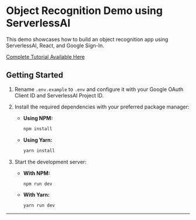 # Object Recognition Demo using ServerlessAI

This demo showcases how to build an object recognition app using ServerlessAI, React, and Google Sign-In.

[Complete Tutorial Available Here](https://serverlessai.dev/docs/tutorials/object-recognition-react-google)

## Getting Started

1. Rename `.env.example` to `.env` and configure it with your Google OAuth Client ID and ServerlessAI Project ID.

2. Install the required dependencies with your preferred package manager:

   - **Using NPM:**
     ```bash
     npm install
     ```

   - **Using Yarn:**
     ```bash
     yarn install
     ```

3. Start the development server:

   - **With NPM:**
     ```bash
     npm run dev
     ```

   - **With Yarn:**
     ```bash
     yarn run dev
     ```

---